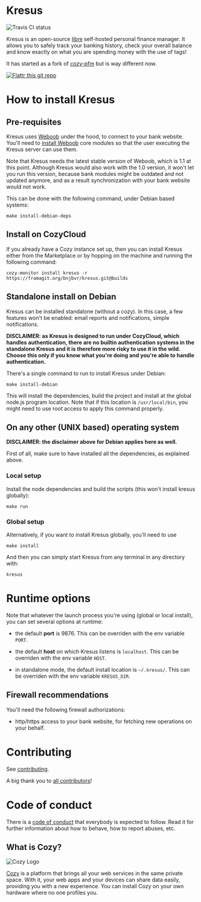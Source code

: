 # Kresus

![Travis CI status](https://img.shields.io/travis/bnjbvr/kresus.svg)

Kresus is an open-source [libre](LICENSE) self-hosted personal finance manager.
It allows you to safely track your banking history, check your overall balance
and know exactly on what you are spending money with the use of tags!

It has started as a fork of [cozy-pfm](https://github.com/seeker89/cozy-pfm)
but is way different now.

[![Flattr this git repo](http://api.flattr.com/button/flattr-badge-large.png)](https://flattr.com/submit/auto?user_id=bnj&url=https://github.com/bnjbvr/kresus&title=Kresus&language=&tags=github&category=software)

# How to install Kresus

## Pre-requisites

Kresus uses [Weboob](http://weboob.org/) under the hood, to connect to your
bank website. You'll need to [install Weboob](http://weboob.org/install) core
modules so that the user executing the Kresus server can use them.

Note that Kresus needs the latest stable version of Weboob, which is 1.1 at
this point. Although Kresus would also work with the 1.0 version, it won't let
you run this version, because bank modules might be outdated and not updated
anymore, and as a result synchronization with your bank website would not work.

This can be done with the following command, under Debian based systems:

    make install-debian-deps

## Install on CozyCloud

If you already have a Cozy instance set up, then you can install Kresus either
from the Marketplace or by hopping on the machine and running the following
command:

    cozy-monitor install kresus -r https://framagit.org/bnjbvr/kresus.git@builds

## Standalone install on Debian

Kresus can be installed standalone (without a cozy). In this case, a few
features won't be enabled: email reports and notifications, simple
notifications.

**DISCLAIMER: as Kresus is designed to run under CozyCloud, which handles
authentication, there are no builtin authentication systems in the standalone
Kresus and it is therefore more risky to use it in the wild. Choose this only
if you know what you're doing and you're able to handle authentication.**

There's a single command to run to install Kresus under Debian:

    make install-debian

This will install the dependencies, build the project and install at the global
node.js program location. Note that if this location is `/usr/local/bin`, you
might need to use root access to apply this command properly.

## On any other (UNIX based) operating system

**DISCLAIMER: the disclaimer above for Debian applies here as well.**

First of all, make sure to have installed all the dependencies, as explained
above.

### Local setup

Install the node dependencies and build the scripts (this won't install
kresus globally):

    make run

### Global setup

Alternatively, if you want to install Kresus globally, you'll need to use

    make install

And then you can simply start Kresus from any terminal in any directory with:

    kresus

# Runtime options

Note that whatever the launch process you're using (global or local install),
you can set several options at runtime:

- the default **port** is 9876. This can be overriden with the env variable
  `PORT`.

- the default **host** on which Kresus listens is `localhost`. This can be
  overriden with the env variable `HOST`.

- in standalone mode, the default install location is `~/.kresus/`. This can be
  overriden with the env variable `KRESUS_DIR`.

## Firewall recommendations

You'll need the following firewall authorizations:

- http/https access to your bank website, for fetching new operations on your
  behalf.

# Contributing

See [contributing](CONTRIBUTING.md).

A big thank you to [all contributors](https://framagit.org/bnjbvr/kresus/graphs/master)!

# Code of conduct

There is a [code of conduct](CodeOfConduct.md) that everybody is expected to
follow. Read it for further information about how to behave, how to report
abuses, etc.

## What is Cozy?

![Cozy Logo](https://raw.github.com/cozy/cozy-setup/gh-pages/assets/images/happycloud.png)

[Cozy](http://cozy.io) is a platform that brings all your web services in the
same private space.  With it, your web apps and your devices can share data
easily, providing you with a new experience. You can install Cozy on your own
hardware where no one profiles you.

